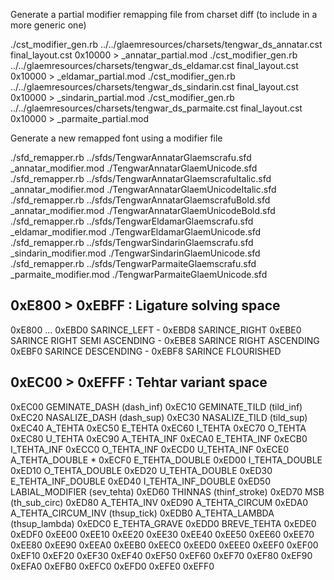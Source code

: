 Generate a partial modifier remapping file from charset diff (to include in a more generic one)

./cst_modifier_gen.rb ../../glaemresources/charsets/tengwar_ds_annatar.cst final_layout.cst 0x10000 > _annatar_partial.mod
./cst_modifier_gen.rb ../../glaemresources/charsets/tengwar_ds_eldamar.cst final_layout.cst 0x10000 > _eldamar_partial.mod
./cst_modifier_gen.rb ../../glaemresources/charsets/tengwar_ds_sindarin.cst final_layout.cst 0x10000 > _sindarin_partial.mod
./cst_modifier_gen.rb ../../glaemresources/charsets/tengwar_ds_parmaite.cst final_layout.cst 0x10000 > _parmaite_partial.mod

Generate a new remapped font using a modifier file

./sfd_remapper.rb ../sfds/TengwarAnnatarGlaemscrafu.sfd _annatar_modifier.mod ./TengwarAnnatarGlaemUnicode.sfd
./sfd_remapper.rb ../sfds/TengwarAnnatarGlaemscrafuItalic.sfd _annatar_modifier.mod ./TengwarAnnatarGlaemUnicodeItalic.sfd
./sfd_remapper.rb ../sfds/TengwarAnnatarGlaemscrafuBold.sfd _annatar_modifier.mod ./TengwarAnnatarGlaemUnicodeBold.sfd
./sfd_remapper.rb ../sfds/TengwarEldamarGlaemscrafu.sfd _eldamar_modifier.mod ./TengwarEldamarGlaemUnicode.sfd
./sfd_remapper.rb ../sfds/TengwarSindarinGlaemscrafu.sfd _sindarin_modifier.mod ./TengwarSindarinGlaemUnicode.sfd
./sfd_remapper.rb ../sfds/TengwarParmaiteGlaemscrafu.sfd _parmaite_modifier.mod ./TengwarParmaiteGlaemUnicode.sfd


0xE800 > 0xEBFF : Ligature solving space
----------------------------------------
0xE800
...
0xEBD0 SARINCE_LEFT                   - 0xEBD8 SARINCE_RIGHT
0xEBE0 SARINCE RIGHT SEMI ASCENDING   - 0xEBE8 SARINCE RIGHT ASCENDING
0xEBF0 SARINCE DESCENDING             - 0xEBF8 SARINCE FLOURISHED


0xEC00 > 0xEFFF : Tehtar variant space
--------------------------------------
0xEC00 GEMINATE_DASH (dash_inf)
0xEC10 GEMINATE_TILD (tild_inf)
0xEC20 NASALIZE_DASH (dash_sup)
0xEC30 NASALIZE_TILD (tild_sup)
0xEC40 A_TEHTA
0xEC50 E_TEHTA
0xEC60 I_TEHTA
0xEC70 O_TEHTA
0xEC80 U_TEHTA
0xEC90 A_TEHTA_INF
0xECA0 E_TEHTA_INF
0xECB0 I_TEHTA_INF
0xECC0 O_TEHTA_INF
0xECD0 U_TEHTA_INF
0xECE0 A_TEHTA_DOUBLE *
0xECF0 E_TEHTA_DOUBLE
0xED00 I_TEHTA_DOUBLE
0xED10 O_TEHTA_DOUBLE
0xED20 U_TEHTA_DOUBLE
0xED30 E_TEHTA_INF_DOUBLE
0xED40 I_TEHTA_INF_DOUBLE
0xED50 LABIAL_MODIFIER (sev_tehta)
0xED60 THINNAS (thinf_stroke)
0xED70 MSB (th_sub_circ)
0xED80 A_TEHTA_INV
0xED90 A_TEHTA_CIRCUM
0xEDA0 A_TEHTA_CIRCUM_INV (thsup_tick)
0xEDB0 A_TEHTA_LAMBDA (thsup_lambda)
0xEDC0 E_TEHTA_GRAVE
0xEDD0 BREVE_TEHTA
0xEDE0
0xEDF0
0xEE00
0xEE10
0xEE20
0xEE30
0xEE40
0xEE50
0xEE60
0xEE70
0xEE80
0xEE90
0xEEA0
0xEEB0
0xEEC0
0xEED0
0xEEE0
0xEEF0
0xEF00
0xEF10
0xEF20
0xEF30
0xEF40
0xEF50
0xEF60
0xEF70
0xEF80
0xEF90
0xEFA0
0xEFB0
0xEFC0
0xEFD0
0xEFE0
0xEFF0